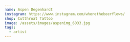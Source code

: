 ```yaml
---
name: Aspen Degenhardt
instagram: https://www.instagram.com/wherethebeerflows/
shop: Cutthroat Tattoo
image: /assets/images/aspenimg_6033.jpg
tags:
  - artist
---
```

